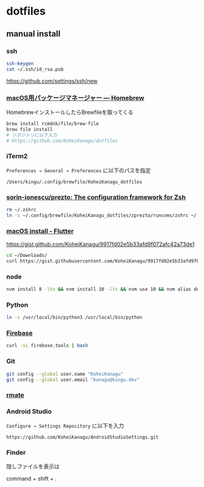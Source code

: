 # dotfiles

## manual install

### ssh

```sh
ssh-keygen
cat ~/.ssh/id_rsa.pub
```
https://github.com/settings/ssh/new


### [macOS用パッケージマネージャー — Homebrew](https://brew.sh/index_ja)

HomebrewインストールしたらBrewfileを取ってくる

```sh
brew install rcmdnk/file/brew-file
brew file install
# リポジトリに以下入力
# https://github.com/KoheiKanagu/dotfiles
```

### iTerm2

`Preferences → General → Preferences` に以下のパスを指定

```
/Users/kingu/.config/brewfile/KoheiKanagu_dotfiles
```

### [sorin\-ionescu/prezto: The configuration framework for Zsh](https://github.com/sorin-ionescu/prezto)

```sh
rm ~/.zshrc
ln -s ~/.config/brewfile/KoheiKanagu_dotfiles/zprezto/runcoms/zshrc ~/.zshrc
```

### [macOS install \- Flutter](https://flutter.dev/docs/get-started/install/macos)
https://gist.github.com/KoheiKanagu/9917fd02e5b33afd9f072afc42a73de1

```sh
cd ~/Downloads/
curl https://gist.githubusercontent.com/KoheiKanagu/9917fd02e5b33afd9f072afc42a73de1/raw/flutterSertupWithFvm.sh | sh
```

### node

```sh
nvm install 8 -lts && nvm install 10 -lts && nvm use 10 && nvm alias default node
```

### Python

```sh
ln -s /usr/local/bin/python3 /usr/local/bin/python
```

### [Firebase](https://firebase.google.com/docs/cli?hl=ja#install-cli-mac-linux)

```sh
curl -sL firebase.tools | bash
```

### Git

```sh
git config --global user.name "KoheiKanagu"
git config --global user.email "kanagu@kingu.dev"
```

### [rmate](https://github.com/aurora/rmate#quick-install)

### Android Studio

`Configure → Settings Repocitory` に以下を入力

```
https://github.com/KoheiKanagu/AndroidStudioSettings.git
```

### Finder

隠しファイルを表示は

command + shift + .
